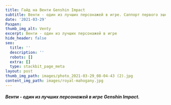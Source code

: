 ```yaml
---
title: Гайд на Венти Genshin Impact
subtitle: Венти - один из лучших персонажей в игре. Саппорт первого эшелона.
date: '2021-03-29'
Раздел:
thumb_img_alt: Venty
excerpt: Венти - один из лучших персонажей в игре
hide_header: false
seo:
  title: ''
  description: ''
  robots: []
  extra: []
  type: stackbit_page_meta
layout: post
thumb_img_path: images/photo_2021-03-29_08-04-43 (2).jpg
content_img_path: images/royal-mahogany.jpg
---
```

##### Венти - один из лучших персонажей в игре Genshin Impact.
